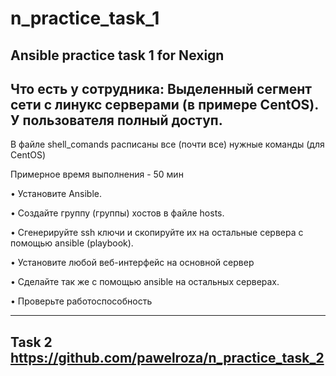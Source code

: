 # n_practice_task_1
Ansible practice task 1 for Nexign
----------------------------------
Что есть у сотрудника: Выделенный сегмент сети с линукс серверами (в примере CentOS). У пользователя полный доступ.
----------------------------------
В файле shell_comands расписаны все (почти все) нужные команды (для CentOS)


Примерное время выполнения - 50 мин

• Установите Ansible. 

• Создайте группу (группы) хостов в файле hosts. 

• Сгенерируйте ssh ключи и скопируйте их на остальные сервера с помощью ansible (playbook).

• Установите любой веб-интерфейс на основной сервер

• Сделайте так же с помощью ansible на остальных серверах.

• Проверьте работоспособность

-----
Task 2 https://github.com/pawelroza/n_practice_task_2
-----
